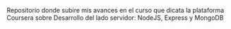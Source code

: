 Repositorio donde subire mis avances en el curso que dicata la plataforma Coursera sobre Desarrollo del lado servidor: NodeJS, Express y MongoDB
